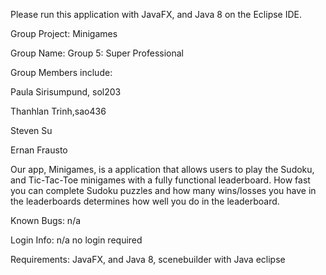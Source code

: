 Please run this application with JavaFX, and Java 8 on the Eclipse IDE.

Group Project: Minigames

Group Name: Group 5: Super Professional 

Group Members include:

Paula Sirisumpund, sol203

Thanhlan Trinh,sao436

Steven Su


Ernan Frausto

Our app, Minigames, is a application that allows users to play the Sudoku, and Tic-Tac-Toe minigames with a fully functional leaderboard. How fast you can complete Sudoku puzzles
and how many wins/losses you have in the leaderboards determines how well you do in the leaderboard.

Known Bugs: n/a

Login Info: n/a no login required

Requirements: JavaFX, and Java 8, scenebuilder with Java eclipse
